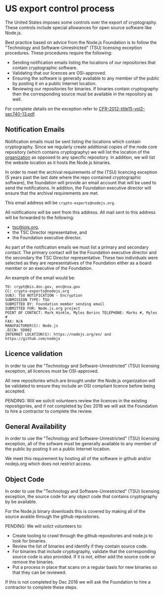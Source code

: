 # US export control process

The United States imposes some controls over the export of cryptography.
These controls include special allowances for open source software like Node.js.

Best practice based on advice from the Node.js Foundation is to
follow the "Technology and Software-Unrestricted" (TSU) licensing exception
procedures. These procedures require the following:

* Sending notification emails listing the locations
  of our repositories that contain cryptographic software.
* Validating that our licences are OSI-approved.
* Ensuring the software is generally available to any
  member of the public by posting it on a public Internet location.
* Reviewing our repositories for binaries. If binaries contain
  cryptography then the corresponding source must be available in the
  repository as well.

For complete details on the exception refer to
[CFR-2012-title15-vol2-sec740-13.pdf](https://www.gpo.gov/fdsys/pkg/CFR-2012-title15-vol2/pdf/CFR-2012-title15-vol2-sec740-13.pdf).

## Notification Emails 

Notification emails must be sent listing the locations which contain
cryptography. Since we regularly create additional copies of the
node core repository (which contains cryptography) we will list the
location of the [organization](https://github.com/nodejs)
as opposed to any specific repository. In addition, we will list
the website location as it hosts the Node.js binaries.

In order to meet the archival requirements of the (TSU) licencing exception
(5 years past the last date where the repo contained cryptographic software),
the foundation will provide an email account that will be
used to send the notifications. In addition, the Foundation executive
director will ensure that the archival requirements are met.

This email address will be `crypto-exports@nodejs.org`.

All notifications will be sent from this address.  All
mail sent to this address will be forwarded to the following:

* tsc@iojs.org, 
* the TSC Director representative, and
* the Foundation executive director.

As part of the notification emails we must list a primary and secondary
contact. The primary contact will be the Foundation executive director
and the secondary the TSC Director representative. These two individuals
were selected as they are representatives of the Foundation either as
a board member or an executive of the Foundation.

An example of the email would be:

```
TO: crypt@bis.doc.gov, enc@nsa.gov
CC: crypto-exports@nodejs.org
SUBJ: TSU NOTIFICATION - Encryption 
SUBMISSION TYPE: TSU
SUBMITTED BY: Foundation member sending email
SUBMITTED FOR: Node.js.org project
POINT OF CONTACT: Mark Hinkle, Myles Borins TELEPHONE: Marks #, Myles #
FAX: N/A
MANUFACTURER(S): Node.js
.ECCN: 5D002
INTERNET LOCATION(S): https://nodejs.org/en/ and https://github.com/nodejs 
```

## Licence validation

In order to use the "Technology and Software-Unrestricted" (TSU)
licensing exception, all licences must be OSI-approved.

All new repositories which are brought under the Node.js organization
will be validated to ensure they include an OSI compliant licence
before being accepted.

PENDING: Will we solicit volunteers review the licences in the
existing repositgories, and if not completed by Dec 2018 we
will ask the Foundation to hire a contractor to complete the review.

## General Availability

In order to use the "Technology and Software-Unrestricted" (TSU)
licensing exception, all of the sofware must be generally available to any
member of the public by posting it on a public Internet location.

We meet this requirement by hosting all of the software in github and/or
nodejs.org which does not restrict access.

## Object Code

In order to use the "Technology and Software-Unrestricted" (TSU)
licensing exception, the source code for any object code that
contains cryptography by be available.

For the Node.js binary downloads this is covered by making all
of the source avaible through the github repositories.

PENDING: We will solict volunteers to:
* Create tooling to crawl through the github
  repositories and node.js to look for binaries.
* Review the list of binaries and identify if they contain 
  source code.
* For binaries that include cryptography, validate that the
  corresponding source code is also provided.
  If it is not, either add the source code or remove the binaries.
* Put a process in place that scans on a regular basis for
  new binaries so that they can be reviewed.

If this is not completed by Dec 2018 we will ask the Foundation
to hire a contractor to complete these steps.
